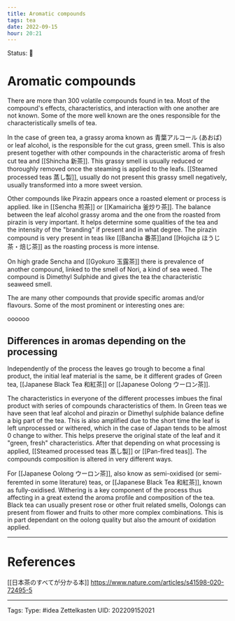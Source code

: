 ```yaml
---
title: Aromatic compounds
tags: tea
date: 2022-09-15
hour: 20:21
---
```

Status: 🌱
# Aromatic compounds
There are more than 300 volatile compounds found in tea. Most of the compound's effects, characteristics, and interaction with one another are not known. Some of the more well known are the ones responsible for the characteristically smells of tea. 

In the case of green tea, a grassy aroma known as 青葉アルコール (あおば) or leaf alcohol, is the responsible for the cut grass, green smell. This is also present together with other compounds in the characteristic aroma of fresh cut tea and [[Shincha 新茶]]. This grassy smell is usually reduced or thoroughly removed once the steaming is applied to the leafs. [[Steamed processed teas 蒸し製]], usually do not present this grassy smell negatively, usually transformed into a more sweet version. 

Other compounds like Pirazin appears once a roasted element or process is applied. like in [[Sencha 煎茶]] or [[Kamairicha  釜炒り茶]]. The balance between the leaf alcohol grassy aroma and the one from the roasted  from pirazin is very important. It helps determine some qualities of the tea and the intensity of the "branding" if present and in what degree. The pirazin compound is very present in teas like [[Bancha 番茶]]and [[Hojicha ほうじ茶・焙じ茶]] as the roasting process is more intense.

On high grade Sencha and [[Gyokuro 玉露茶]] there is prevalence of another compound, linked to the smell of Nori, a kind of sea weed. The compound is Dimethyl Sulphide and gives the tea the characteristic seaweed smell.

The are many other compounds that provide specific aromas and/or flavours. Some of the most prominent or interesting ones are: 


oooooo


## Differences in aromas depending on the processing
Independently of the process the leaves go trough to become a final product, the initial leaf material is the same, be it different grades of Green tea, [[Japanese Black Tea 和紅茶]] or [[Japanese Oolong ウーロン茶]].

The characteristics in everyone of the different processes imbues the final product with series of compounds characteristics of them. In Green teas we have seen that leaf alcohol and pirazin or Dimethyl sulphide balance define a big part of the tea. This is also amplified due to the short time the leaf is left unprocessed or withered, which in the case of Japan tends to be almost 0 change to wither. This helps preserve the original state of the leaf and it "green, fresh" characteristics. After that depending on what processing is applied, [[Steamed processed teas 蒸し製]] or [[Pan-fired teas]]. The compounds composition is altered in very different ways.

For [[Japanese Oolong ウーロン茶]], also know as semi-oxidised (or semi-feremted in some literature) teas, or [[Japanese Black Tea 和紅茶]], known as fully-oxidised. Withering is a key component of the process thus affecting in a great extend the aroma profile and composition of the tea. Black tea can usually present rose or other fruit related smells, Oolongs can present from flower and fruits to other more complex combinations. This is in part dependant on the oolong quality but also the amount of oxidation applied.




---
# References
[[日本茶のすべてが分かる本]]
https://www.nature.com/articles/s41598-020-72495-5



---
Tags:
Type: #idea
Zettelkasten UID: 202209152021
